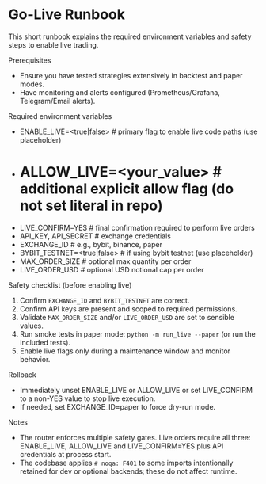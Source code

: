 # Go-Live Runbook

This short runbook explains the required environment variables and safety steps to enable live trading.

Prerequisites
- Ensure you have tested strategies extensively in backtest and paper modes.
- Have monitoring and alerts configured (Prometheus/Grafana, Telegram/Email alerts).

Required environment variables
 - ENABLE_LIVE=<true|false>   # primary flag to enable live code paths (use placeholder)
 - # ALLOW_LIVE=<your_value>   # additional explicit allow flag (do not set literal in repo)
 - LIVE_CONFIRM=YES           # final confirmation required to perform live orders
- API_KEY, API_SECRET        # exchange credentials
- EXCHANGE_ID                # e.g., bybit, binance, paper
 - BYBIT_TESTNET=<true|false>   # if using bybit testnet (use placeholder)
- MAX_ORDER_SIZE             # optional max quantity per order
- LIVE_ORDER_USD             # optional USD notional cap per order

Safety checklist (before enabling live)
1. Confirm `EXCHANGE_ID` and `BYBIT_TESTNET` are correct.
2. Confirm API keys are present and scoped to required permissions.
3. Validate `MAX_ORDER_SIZE` and/or `LIVE_ORDER_USD` are set to sensible values.
4. Run smoke tests in paper mode: `python -m run_live --paper` (or run the included tests).
5. Enable live flags only during a maintenance window and monitor behavior.

Rollback
- Immediately unset ENABLE_LIVE or ALLOW_LIVE or set LIVE_CONFIRM to a non-YES value to stop live execution.
- If needed, set EXCHANGE_ID=paper to force dry-run mode.

Notes
- The router enforces multiple safety gates. Live orders require all three: ENABLE_LIVE, ALLOW_LIVE and LIVE_CONFIRM=YES plus API credentials at process start.
- The codebase applies `# noqa: F401` to some imports intentionally retained for dev or optional backends; these do not affect runtime.
